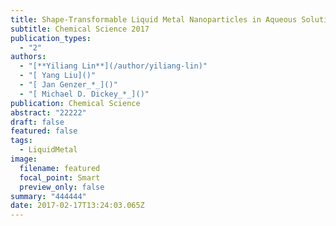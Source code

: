 ```yaml
---
title: Shape-Transformable Liquid Metal Nanoparticles in Aqueous Solution.
subtitle: Chemical Science 2017
publication_types:
  - "2"
authors:
  - "[**Yiliang Lin**](/author/yiliang-lin)"
  - "[ Yang Liu]()"
  - "[ Jan Genzer_*_]()"
  - "[ Michael D. Dickey_*_]()"
publication: Chemical Science
abstract: "22222"
draft: false
featured: false
tags:
  - LiquidMetal
image:
  filename: featured
  focal_point: Smart
  preview_only: false
summary: "444444"
date: 2017-02-17T13:24:03.065Z
---
```

